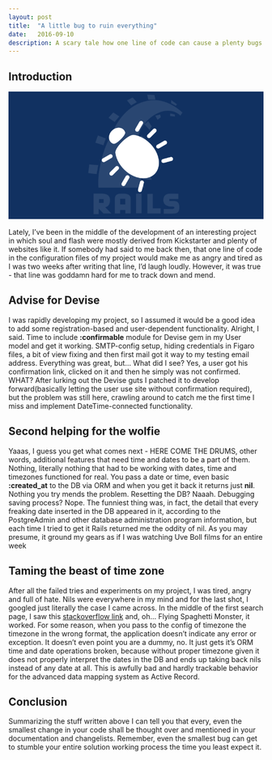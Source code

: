 ```yaml
---
layout: post
title:  "A little bug to ruin everything"
date:   2016-09-10
description: A scary tale how one line of code can cause a plenty bugs and grind your gears as hell.
---
```


## Introduction

![image](/assets/images/new-debugger-can-discover-security-bugs-in-ruby-code-in-64-seconds-503022-2.png)

Lately, I’ve been in the middle of the development of an interesting project in which soul and flash were mostly derived from Kickstarter and plenty of websites like it. If somebody had said to me back then, that one line of code in the configuration files of my project would make me as angry and tired as I was two weeks after writing that line, I’d laugh loudly. However, it was true - that line was goddamn hard for me to track down and mend.

## Advise for Devise

I was rapidly developing my project, so I assumed it would be a good idea to add some registration-based and user-dependent functionality. Alright, I said. Time to include __:confirmable__ module for Devise gem in my User model and get it working. SMTP-config setup, hiding credentials in Figaro files, a bit of view fixing and then first mail got it way to my testing email address. Everything was great, but… What did I see? Yes, a user got his confirmation link, clicked on it and then he simply was not confirmed. WHAT? After lurking out the Devise guts I patched it to develop forward(basically letting the user use site without confirmation required), but the problem was still here, crawling around to catch me the first time I miss and implement DateTime-connected functionality.

## Second helping for the wolfie

Yaaas, I guess you get what comes next - HERE COME THE DRUMS, other words, additional features that need time and dates to be a part of them. Nothing, literally nothing that had to be working with dates, time and timezones functioned for real. You pass a date or time, even basic __:created_at__ to the DB via ORM and when you get it back it returns just __nil__. Nothing you try mends the problem. Resetting the DB? Naaah. Debugging saving process? Nope. The funniest thing was, in fact, the detail that every freaking date inserted in the DB appeared in it, according to the PostgreAdmin and other database administration program information, but each time I tried to get it Rails returned me the oddity of nil. As you may presume, it ground my gears as if I was watching Uve Boll films for an entire week

## Taming the beast of time zone


After all the failed tries and experiments on my project, I was tired, angry and full of hate. Nils were everywhere in my mind and for the last shot, I googled just literally the case I came across. In the middle of the first search page, I saw this [stackoverflow link](http://stackoverflow.com/questions/20255272/rails-4-model-returns-always-nil) and, oh… Flying Spaghetti Monster, it worked. For some reason, when you pass to the config of timezone the timezone in the wrong format, the application doesn’t indicate any error or exception. It doesn’t even point you are a dummy, no. It just gets it’s ORM time and date operations broken, because without proper timezone given it does not properly interpret the dates in the DB and ends up taking back nils instead of any date at all. This is awfully bad and hardly trackable behavior for the advanced data mapping system as Active Record.

## Conclusion

Summarizing the stuff written above I can tell you that every, even the smallest change in your code shall be thought over
and mentioned in your documentation and changelists. Remember, even the smallest bug can get to stumble your entire solution
working process the time you least expect it.

